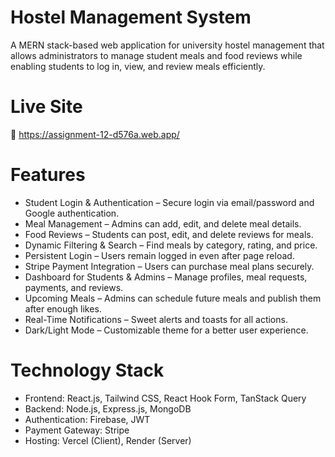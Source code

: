 # Hostel Management System
A MERN stack-based web application for university hostel management that allows administrators to manage student meals and food reviews while enabling students to log in, view, and review meals efficiently.

# Live Site
🔗 https://assignment-12-d576a.web.app/

# Features
- Student Login & Authentication – Secure login via email/password and Google authentication.
- Meal Management – Admins can add, edit, and delete meal details.
- Food Reviews – Students can post, edit, and delete reviews for meals.
- Dynamic Filtering & Search – Find meals by category, rating, and price.
- Persistent Login – Users remain logged in even after page reload.
- Stripe Payment Integration – Users can purchase meal plans securely.
- Dashboard for Students & Admins – Manage profiles, meal requests, payments, and reviews.
- Upcoming Meals – Admins can schedule future meals and publish them after enough likes.
- Real-Time Notifications – Sweet alerts and toasts for all actions.
- Dark/Light Mode – Customizable theme for a better user experience.

# Technology Stack
- Frontend: React.js, Tailwind CSS, React Hook Form, TanStack Query
- Backend: Node.js, Express.js, MongoDB
- Authentication: Firebase, JWT
- Payment Gateway: Stripe
- Hosting: Vercel (Client), Render (Server)
